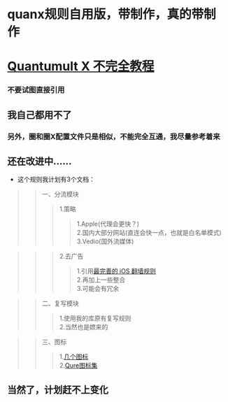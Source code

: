 # quanx规则自用版，带制作，真的带制作

# [Quantumult X 不完全教程](https://www.notion.so/Quantumult-X-1d32ddc6e61c4892ad2ec5ea47f00917 "大佬教学，你值得拥有")

### 不要试图直接引用

## 我自己都用不了

### 另外，圈和圈X配置文件只是相似，不能完全互通，我尽量参考着来

## 还在改进中……

- 这个规则我计划有3个文档：  

>>一、分流模块
>>>1.策略
>>>>1.Apple(代理会更快？)  
>>>>2.国内大部分网站(直连会快一点，也就是白名单模式)  
>>>>3.Vedio(国外流媒体)

>>>2.去广告  
>>>>1.引用[最完善的 iOS 翻墙规则](https://raw.githubusercontent.com/h2y/Shadowrocket-ADBlock-Rules/master/sr_direct_banad.conf "Shadowrocket-ADBlock-Rules")  
>>>>2.再加上一些整合  
>>>>3.可能会有冗余  

>>二、复写模块  
>>>1.使用我的库原有复写规则  
>>>2.当然也是嫖来的  

>>三、图标  
>>>1.[几个图标](https://github.com/crossutility/Quantumult-X/tree/master/icon-samples "带复写")  
>>>2.[Qure图标集](https://github.com/Koolson/Qure "齐全")  

## 当然了，计划赶不上变化
